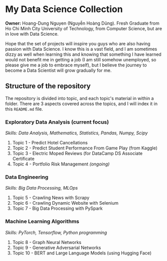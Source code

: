 # My Data Science Collection

**Owner:** Hoang-Dung Nguyen (Nguyễn Hoàng Dũng). Fresh Graduate from Ho Chi Minh City University of Technology, from Computer Science, but are in love with Data Science.

Hope that the set of projects will inspire you guys who are also having passion with Data Science. I know this is a vast field, and I am sometimes dizzy as well when learning this and knowing that something I have learned would not benefit me in getting a job (I am still somehow unemployed, so please give me a job to embrace myself), but I believe the journey to become a Data Scientist will grow gradually for me.

## Structure of the repository

The repository is divided into topic, and each topic's material in within a folder. There are 3 aspects covered across the topics, and I will index it in this `README.md` file.

### Exploratory Data Analysis (current focus)

*Skills: Data Analysis, Mathematics, Statistics, Pandas, Numpy, Scipy*

1. Topic 1 - Predict Hotel Cancellations
2. Topic 2 - Predict Student Performance From Game Play (from Kaggle)
3. Topic 3 - Electric Moped Reviews (for DataCamp DS Associate Certificate
4. Topic 4 - Portfolio Risk Management *(ongoing)*

### Data Engineering

*Skills: Big Data Processing, MLOps*

1. Topic 5 - Crawling News with Scrapy
2. Topic 6 - Crawling Dynamic Website with Selenium
3. Topic 7 - Big Data Processing with PySpark

### Machine Learning Algorithms

*Skills: PyTorch, Tensorflow, Python programming*

1. Topic 8 - Graph Neural Networks
2. Topic 9 - Generative Adversarial Networks
3. Topic 10 - BERT and Large Language Models (using Hugging Face)
